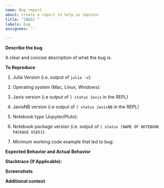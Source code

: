 ```yaml
---
name: Bug report
about: Create a report to help us improve
title: "[BUG] "
labels: bug
assignees: ''

---
```


<!--Before Filing a Report-->

<!--1. Did I read the Documentation and/or docstrings?-->
<!--2. Did I search the JavisViewer GitHub to see if this bug has already been reported?-->
<!--3. Do I have the latest version of Javis installed? -->
<!--4. Do I have the latest version of JavisViewer installed? -->

**Describe the bug**

A clear and concise description of what the bug is.

**To Reproduce**

1. Julia Version (i.e. output of `julia -v`):

2. Operating system (Mac, Linux, Windows):

3. Javis version (i.e output of `] status Javis` in the REPL)

4. JavisNB version (i.e output of `] status JavisNB` in the REPL)

5. Notebook type (Jupyter/Pluto):

6. Notebook package version (i.e. output of `] status [NAME OF NOTEBOOK PACKAGE USED]`):

7. Minimum working code example that led to bug:

**Expected Behavior and Actual Behavior**

<!--A clear and concise description of what you expected to happen followed up with an explanation of what actually happened.-->

**Stacktrace (If Applicable):**

<!--If the stacktrace includes some ffmpeg error please set the kwarg `ffmpeg_loglevel` to `"info"` i.e `render(your_video, "your_animation.gif", ffmpeg_loglevel = "info")`-->

**Screenshots**

<!--If applicable, add your gif or drawing to help explain your problem.-->

**Additional context**

<!--Add any other context about the problem here.-->
